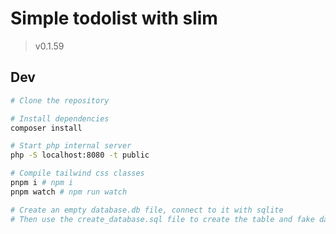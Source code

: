 # Simple todolist with slim

> v0.1.59 <!-- x-release-please-version -->

## Dev

```bash
# Clone the repository

# Install dependencies
composer install

# Start php internal server
php -S localhost:8080 -t public

# Compile tailwind css classes
pnpm i # npm i
pnpm watch # npm run watch

# Create an empty database.db file, connect to it with sqlite
# Then use the create_database.sql file to create the table and fake data
```
